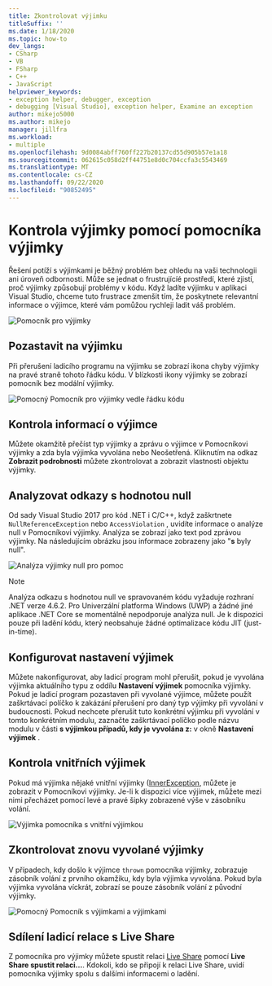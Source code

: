 ```yaml
---
title: Zkontrolovat výjimku
titleSuffix: ''
ms.date: 1/18/2020
ms.topic: how-to
dev_langs:
- CSharp
- VB
- FSharp
- C++
- JavaScript
helpviewer_keywords:
- exception helper, debugger, exception
- debugging [Visual Studio], exception helper, Examine an exception
author: mikejo5000
ms.author: mikejo
manager: jillfra
ms.workload:
- multiple
ms.openlocfilehash: 9d0084abff760ff227b20137cd55d905b57e1a18
ms.sourcegitcommit: 062615c058d2ff44751e8d0c704ccfa3c5543469
ms.translationtype: MT
ms.contentlocale: cs-CZ
ms.lasthandoff: 09/22/2020
ms.locfileid: "90852495"
---
```

# <a name="inspect-an-exception-using-the-exception-helper"></a>Kontrola výjimky pomocí pomocníka výjimky 

Řešení potíží s výjimkami je běžný problém bez ohledu na vaši technologii ani úroveň odbornosti. Může se jednat o frustrujícíé prostředí, které zjistí, proč výjimky způsobují problémy v kódu. Když ladíte výjimku v aplikaci Visual Studio, chceme tuto frustrace zmenšit tím, že poskytnete relevantní informace o výjimce, které vám pomůžou rychleji ladit váš problém.

![Pomocník pro výjimky](media/debugger-exception-helper-default.png)

## <a name="pause-on-the-exception"></a>Pozastavit na výjimku
Při přerušení ladicího programu na výjimku se zobrazí ikona chyby výjimky na pravé straně tohoto řádku kódu. V blízkosti ikony výjimky se zobrazí pomocník bez modální výjimky.

![Pomocný Pomocník pro výjimky vedle řádku kódu](media/debugger-exception-helper-locerror.png)

## <a name="inspect-exception-info"></a>Kontrola informací o výjimce
Můžete okamžitě přečíst typ výjimky a zprávu o výjimce v Pomocníkovi výjimky a zda byla výjimka vyvolána nebo Neošetřená. Kliknutím na odkaz **Zobrazit podrobnosti** můžete zkontrolovat a zobrazit vlastnosti objektu výjimky.

## <a name="analyze-null-references"></a>Analyzovat odkazy s hodnotou null
Od sady Visual Studio 2017 pro kód .NET i C/C++, když zaškrtnete `NullReferenceException` nebo `AccessViolation` , uvidíte informace o analýze null v Pomocníkovi výjimky. Analýza se zobrazí jako text pod zprávou výjimky. Na následujícím obrázku jsou informace zobrazeny jako "**s** byly null".

![Analýza výjimky null pro pomoc](media/debugger-exception-helper-default.png)


> [!NOTE]
> Analýza odkazu s hodnotou null ve spravovaném kódu vyžaduje rozhraní .NET verze 4.6.2. Pro Univerzální platforma Windows (UWP) a žádné jiné aplikace .NET Core se momentálně nepodporuje analýza null. Je k dispozici pouze při ladění kódu, který neobsahuje žádné optimalizace kódu JIT (just-in-time).

## <a name="configure-exception-settings"></a>Konfigurovat nastavení výjimek 
Můžete nakonfigurovat, aby ladicí program mohl přerušit, pokud je vyvolána výjimka aktuálního typu z oddílu **Nastavení výjimek** pomocníka výjimky. Pokud je ladicí program pozastaven při vyvolané výjimce, můžete použít zaškrtávací políčko k zakázání přerušení pro daný typ výjimky při vyvolání v budoucnosti. Pokud nechcete přerušit tuto konkrétní výjimku při vyvolání v tomto konkrétním modulu, zaznačte zaškrtávací políčko podle názvu modulu v části **s výjimkou případů, kdy je vyvolána z:** v okně **Nastavení výjimek** . 

## <a name="inspect-inner-exceptions"></a>Kontrola vnitřních výjimek 
Pokud má výjimka nějaké vnitřní výjimky ([InnerException](/dotnet/api/system.exception.innerexception), můžete je zobrazit v Pomocníkovi výjimky. Je-li k dispozici více výjimek, můžete mezi nimi přecházet pomocí levé a pravé šipky zobrazené výše v zásobníku volání.

![Výjimka pomocníka s vnitřní výjimkou](media/debugger-exception-helper-innerexception.png)

## <a name="inspect-rethrown-exceptions"></a>Zkontrolovat znovu vyvolané výjimky
V případech, kdy došlo k výjimce `thrown` pomocníka výjimky, zobrazuje zásobník volání z prvního okamžiku, kdy byla výjimka vyvolána. Pokud byla výjimka vyvolána víckrát, zobrazí se pouze zásobník volání z původní výjimky.

![Pomocný Pomocník s výjimkami a výjimkami](media/debugger-exception-helper-innerexception.png)

## <a name="share-a-debug-session-with-live-share"></a>Sdílení ladicí relace s Live Share
Z pomocníka pro výjimky můžete spustit relaci [Live Share](/visualstudio/liveshare/) pomocí **Live Share spustit relaci...**. Kdokoli, kdo se připojí k relaci Live Share, uvidí pomocníka výjimky spolu s dalšími informacemi o ladění.